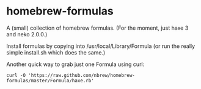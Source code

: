 homebrew-formulas
=================

A (small) collection of homebrew formulas. (For the moment, just haxe 3 and neko 2.0.0.)

Install formulas by copying into /usr/local/Library/Formula (or run the really simple install.sh which does the same.)

Another quick way to grab just one Formula using curl:

    curl -O 'https://raw.github.com/nbrew/homebrew-formulas/master/Formula/haxe.rb'
